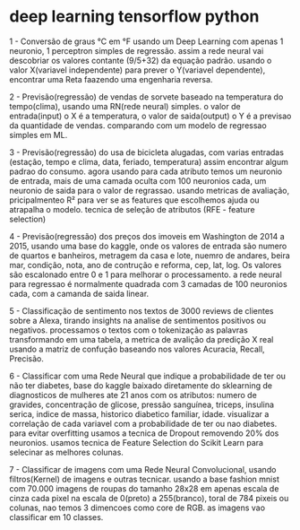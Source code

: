 # deep learning tensorflow python

1 - Conversão de graus °C em °F usando um Deep Learning com apenas 1 neuronio, 1 perceptron simples de regressão.
assim a rede neural vai descobriar os valores contante (9/5+32) da equação padrão.
usando o valor X(variavel independente) para prever o Y(variavel dependente), encontrar uma Reta faazendo uma engenharia reversa.

2 - Previsão(regressão) de vendas de sorvete baseado na temperatura do tempo(clima), usando uma RN(rede neural) simples.
o valor de entrada(input) o X é a temperatura, o valor de saida(output) o Y é a previsao da quantidade de vendas. comparando com um modelo de regressao simples em ML.

3 - Previsão(regressão) do usa de bicicleta alugadas, com varias entradas (estação, tempo e clima, data, feriado, temperatura) assim encontrar algum padrao do consumo. agora usando para cada atributo temos um neuronio de entrada, mais de uma camada oculta com 100 neuronios cada, um neuronio de saida para o valor de regrassao.
usando metricas de avaliação, pricipalmenteo R² para ver se as features que escolhemos ajuda ou atrapalha o modelo. 
tecnica de seleção de atributos (RFE - feature selection)

4 - Previsão(regressão) dos preços dos imoveis em Washington de 2014 a 2015, usando uma base do kaggle, onde os valores de entrada são numero de quartos e banheiros, metragem da casa e lote, nuemro de andares, beira mar, condição, nota, ano de contrução e reforma, cep, lat, log. Os valores são escalonado entre 0 e 1 para melhorar o processamento.
a rede neural para regressao é normalmente quadrada com 3 camadas de 100 neuronios cada, com a camanda de saida linear.

5 - Classificação de sentimento nos textos de 3000 reviews de clientes sobre a Alexa, tirando insights na analise de sentimentos positivos ou negativos.
processamos o textos com o tokenização as palavras transformando em uma tabela, a metrica de avalição da predição X real usando a matriz de confução baseando nos valores Acuracia, Recall, Precisão.

6 - Classificar com uma Rede Neural que indique a probabilidade de ter ou não ter diabetes, base do kaggle baixado diretamente do sklearning de diagnosticos de mulheres ate 21 anos com os atributos: numero de gravides, concentração de glicose, pressão sanguínea, triceps, insulina serica, indice de massa, historico diabetico familiar, idade.
visualizar a correlação de cada variavel com a probabilidade de ter ou nao diabetes.
para evitar overfitting usamos a tecnica de Dropout removendo 20% dos neuronios.
usamos tecnica de Feature Selection do Scikit Learn para selecinar as melhores colunas.

7 - Classificar de imagens com uma Rede Neural Convolucional, usando filtros(Kernel) de imagens e outras tecnicar.
usando a base fashion mnist com 70.000 imagens de roupas do tamanho 28x28 em apenas escala de cinza cada pixel na escala de 0(preto) a 255(branco), toral de 784 pixeis ou colunas, nao temos 3 dimencoes como core de RGB. as imagens vao classificar em 10 classes.
